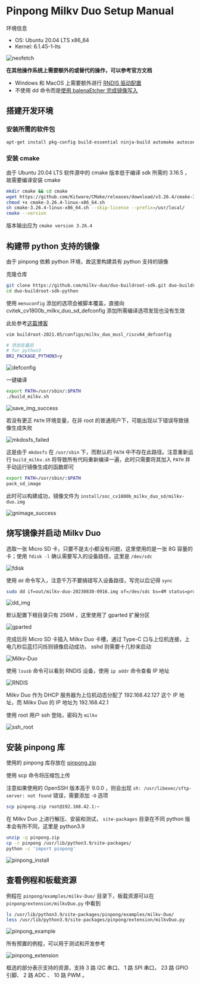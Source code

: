 # Pinpong Milkv Duo Setup Manual

环境信息

+ OS: Ubuntu 20.04 LTS x86_64
+ Kernel: 6.1.45-1-lts

![neofetch](./img/neofetch.png)

**在其他操作系统上需要额外的或替代的操作，可以参考官方文档**

+ Windows 和 MacOS 上需要额外进行 [RNDIS 驱动配置](https://milkv.io/zh/docs/duo/getting-started/setup)
+ 不使用 dd 命令而是[使用 balenaEtcher 完成镜像写入](https://milkv.io/zh/docs/duo/getting-started/boot)

## 搭建开发环境

### 安装所需的软件包

```bash
apt-get install pkg-config build-essential ninja-build automake autoconf libtool wget curl git gcc libssl-dev bc slib squashfs-tools android-sdk-libsparse-utils jq python3-distutils scons parallel tree python3-dev python3-pip device-tree-compiler ssh cpio fakeroot libncurses5 flex bison libncurses5-dev genext2fs rsync unzip dosfstools mtools tclsh ssh-client android-sdk-ext4-utils
```

### 安装 cmake

由于 Ubuntu 20.04 LTS 软件源中的 cmake 版本低于编译 sdk 所需的 3.16.5 ，故需要编译安装 cmake

```bash
mkdir cmake && cd cmake
wget https://github.com/Kitware/CMake/releases/download/v3.26.4/cmake-3.26.4-linux-x86_64.sh
chmod +x cmake-3.26.4-linux-x86_64.sh
sh cmake-3.26.4-linux-x86_64.sh --skip-license --prefix=/usr/local/
cmake --version
```

版本输出应为 ``cmake version 3.26.4``

## 构建带 python 支持的镜像

由于 pinpong 依赖 python 环境，故这里构建具有 python 支持的镜像

克隆仓库

```bash
git clone https://github.com/milkv-duo/duo-buildroot-sdk.git duo-buildroot-sdk-python
cd duo-buildroot-sdk-python
```

使用 ``menuconfig`` 添加的选项会被脚本覆盖，直接向 cvitek_cv1800b_milkv_duo_sd_defconfig 添加所需编译选项发现也没有生效

此处参考[这篇博客](https://community.milkv.io/t/milkv-duo-linux-htop-python3-7-64/236)

```bash
vim buildroot-2021.05/configs/milkv_duo_musl_riscv64_defconfig

# 添加在最后
# for python3
BR2_PACKAGE_PYTHON3=y
```

![defconfig](./img/defconfig.png)

一键编译

```bash
export PATH=/usr/sbin/:$PATH
./build_milkv.sh
```

![save_img_success](./img/save_img_success.png)

若没有更正 ``PATH`` 环境变量，在非 root 的普通用户下，可能出现以下错误导致镜像生成失败

![mkdosfs_failed](./img/mkdosfs_failed.png)

这是由于 ``mkdosfs`` 在 ``/usr/sbin`` 下，而默认的 ``PATH`` 中不存在此路径。注意重新运行 ``build_milkv.sh`` 将导致所有代码重新编译一遍，此时只需要将其加入 ``PATH`` 并手动运行镜像生成的函数即可

```bash
export PATH=/usr/sbin/:$PATH
pack_sd_image
```

此时可以构建成功，镜像文件为 ``install/soc_cv1800b_milkv_duo_sd/milkv-duo.img``

![gnimage_success](./img/gnimage_success.png)

## 烧写镜像并启动 Milkv Duo

选取一张 Micro SD 卡，只要不是太小都没有问题，这里使用的是一张 8G 容量的卡；使用 ``fdisk -l`` 确认需要写入的设备路径，这里是 ``/dev/sdc``

![fdisk](./img/fdisk.png)

使用 ``dd`` 命令写入，注意千万不要搞错写入设备路径，写完以后记得 ``sync``

```bash
sudo dd if=out/milkv-duo-20230830-0916.img of=/dev/sdc bs=4M status=progress
```

![dd_img](./img/dd_img.png)

默认配置下根目录只有 256M ，这里使用了 gparted 扩展分区

![gparted](./img/gparted.png)

完成后将 Micro SD 卡插入 Milkv Duo 卡槽，通过 Type-C 口与上位机连接，上电几秒后蓝灯闪烁则镜像启动成功， sshd 则需要十几秒来启动

![Milkv-Duo](./img/Milkv-Duo.png)

使用 ``lsusb`` 命令可以看到 RNDIS 设备，使用 ``ip addr`` 命令查看 IP 地址

![RNDIS](./img/RNDIS.png)

Milkv Duo 作为 DHCP 服务器为上位机动态分配了 192.168.42.127 这个 IP 地址，而 Milkv Duo 的 IP 地址为 192.168.42.1

使用 root 用户 ssh 登陆，密码为 ``milkv``

![ssh_root](./img/ssh_root.png)

## 安装 pinpong 库

使用的 pinpong 库存放在 [pinpong.zip](./pinpong.zip)

使用 scp 命令将压缩包上传

注意如果使用的 OpenSSH 版本高于 9.0.0 ，则会出现 ``sh: /usr/libexec/sftp-server: not found`` 错误，需要添加 ``-O`` 选项

```bash
scp pinpong.zip root@192.168.42.1:~
```

在 Milkv Duo 上进行解压、安装和测试， ``site-packages`` 目录在不同 python 版本会有所不同，这里是 python3.9

```bash
unzip -q pinpong.zip
cp -r pinpong /usr/lib/python3.9/site-packages/
python -c 'import pinpong'
```

![pinpong_install](./img/pinpong_install.png)

## 查看例程和板载资源

例程在 ``pinpong/examples/milkv-Duo/`` 目录下，板载资源可以在 ``pinpong/extension/milkvDuo.py`` 中看到

```bash
ls /usr/lib/python3.9/site-packages/pinpong/examples/milkv-Duo/
less /usr/lib/python3.9/site-packages/pinpong/extension/milkvDuo.py
```

![pinpong_example](./img/pinpong_example.png)

所有预置的例程，可以用于测试和开发参考

![pinpong_extension](./img/pinpong_extension.png)

框选的部分表示支持的资源，支持 3 路 I2C 串口、 1 路 SPI 串口， 23 路 GPIO 引脚、 2 路 ADC 、 10 路 PWM 。
